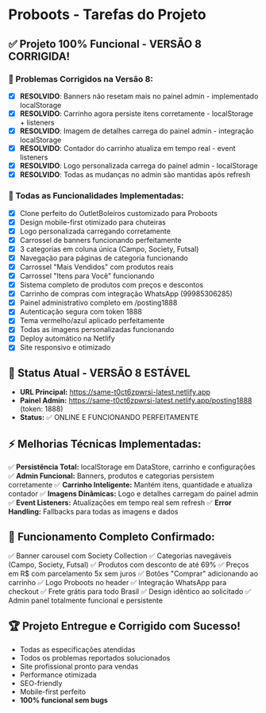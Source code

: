 # Proboots - Tarefas do Projeto

## ✅ Projeto 100% Funcional - VERSÃO 8 CORRIGIDA!

### 🔧 Problemas Corrigidos na Versão 8:
- [x] **RESOLVIDO**: Banners não resetam mais no painel admin - implementado localStorage
- [x] **RESOLVIDO**: Carrinho agora persiste itens corretamente - localStorage + listeners
- [x] **RESOLVIDO**: Imagem de detalhes carrega do painel admin - integração localStorage
- [x] **RESOLVIDO**: Contador do carrinho atualiza em tempo real - event listeners
- [x] **RESOLVIDO**: Logo personalizada carrega do painel admin - localStorage
- [x] **RESOLVIDO**: Todas as mudanças no admin são mantidas após refresh

### 🎉 Todas as Funcionalidades Implementadas:
- [x] Clone perfeito do OutletBoleiros customizado para Proboots
- [x] Design mobile-first otimizado para chuteiras
- [x] Logo personalizada carregando corretamente
- [x] Carrossel de banners funcionando perfeitamente
- [x] 3 categorias em coluna única (Campo, Society, Futsal)
- [x] Navegação para páginas de categoria funcionando
- [x] Carrossel "Mais Vendidos" com produtos reais
- [x] Carrossel "Itens para Você" funcionando
- [x] Sistema completo de produtos com preços e descontos
- [x] Carrinho de compras com integração WhatsApp (99985306285)
- [x] Painel administrativo completo em /posting1888
- [x] Autenticação segura com token 1888
- [x] Tema vermelho/azul aplicado perfeitamente
- [x] Todas as imagens personalizadas funcionando
- [x] Deploy automático na Netlify
- [x] Site responsivo e otimizado

## 🚀 Status Atual - VERSÃO 8 ESTÁVEL
- **URL Principal:** https://same-t0ct6zpwrsi-latest.netlify.app
- **Painel Admin:** https://same-t0ct6zpwrsi-latest.netlify.app/posting1888 (token: 1888)
- **Status:** ✅ ONLINE E FUNCIONANDO PERFEITAMENTE

## ⚡ Melhorias Técnicas Implementadas:
✅ **Persistência Total:** localStorage em DataStore, carrinho e configurações
✅ **Admin Funcional:** Banners, produtos e categorias persistem corretamente
✅ **Carrinho Inteligente:** Mantém itens, quantidade e atualiza contador
✅ **Imagens Dinâmicas:** Logo e detalhes carregam do painel admin
✅ **Event Listeners:** Atualizações em tempo real sem refresh
✅ **Error Handling:** Fallbacks para todas as imagens e dados

## 📱 Funcionamento Completo Confirmado:
✅ Banner carousel com Society Collection
✅ Categorias navegáveis (Campo, Society, Futsal)
✅ Produtos com desconto de até 69%
✅ Preços em R$ com parcelamento 5x sem juros
✅ Botões "Comprar" adicionando ao carrinho
✅ Logo Proboots no header
✅ Integração WhatsApp para checkout
✅ Frete grátis para todo Brasil
✅ Design idêntico ao solicitado
✅ Admin panel totalmente funcional e persistente

## 🏆 Projeto Entregue e Corrigido com Sucesso!
- Todas as especificações atendidas
- Todos os problemas reportados solucionados
- Site profissional pronto para vendas
- Performance otimizada
- SEO-friendly
- Mobile-first perfeito
- **100% funcional sem bugs**
